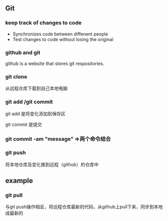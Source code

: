 ## Git

### keep track of changes to code

* Synchronizes code between diffenent people
* Test changes to code without losing the original


### github and git

github  is a website that stores git respositories.



### git clone

从远程仓库下载到自己本地电脑


### git add /git commit

git add 是将变化添加到保存区

git commit 是提交

###  git commit -am "message"   =>两个命令结合


### git push
将本地仓库及变化推到远程（github）的仓库中
## example

### git pull

与git push操作相反，将远程仓库最新的代码，从github上pull下来，同步到本地成最新的

